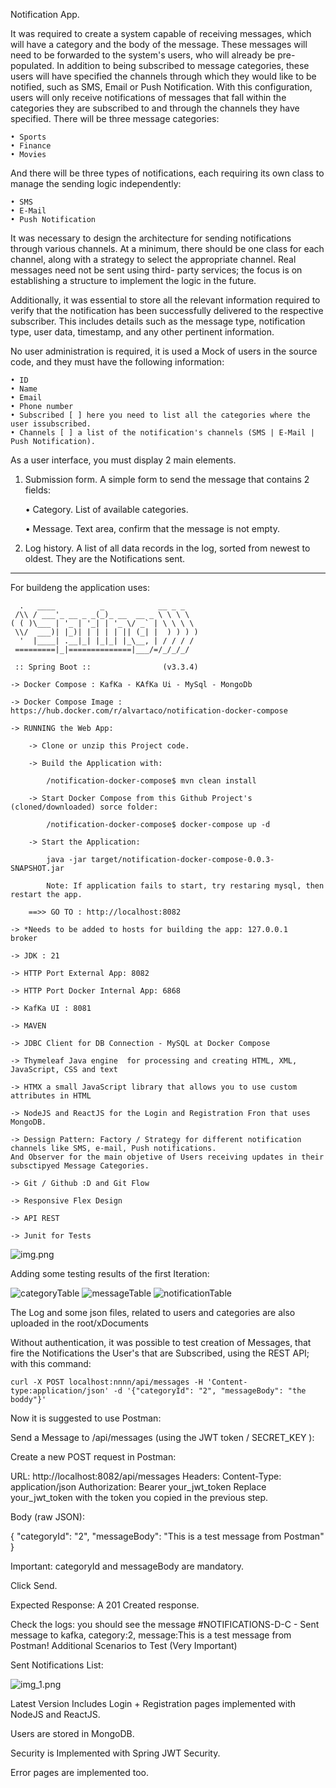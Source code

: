 Notification App.

It was required to create a system capable of receiving messages, which will have a
category and the body of the message. These messages will need to be forwarded to
the system's users, who will already be pre-populated. In addition to being subscribed
to message categories, these users will have specified the channels through which they
would like to be notified, such as SMS, Email or Push Notification.
With this configuration, users will only receive notifications of messages that fall within
the categories they are subscribed to and through the channels they have specified.
There will be three message categories:

    • Sports
    • Finance
    • Movies

And there will be three types of notifications, each requiring its own class to manage
the sending logic independently:

    • SMS
    • E-Mail
    • Push Notification

It was necessary to design the architecture for sending notifications through various
channels. At a minimum, there should be one class for each channel, along with a
strategy to select the appropriate channel. Real messages need not be sent using third-
party services; the focus is on establishing a structure to implement the logic in the
future.

Additionally, it was essential to store all the relevant information required to verify that the
notification has been successfully delivered to the respective subscriber. This includes
details such as the message type, notification type, user data, timestamp, and any
other pertinent information.

No user administration is required, it is used a Mock of users in the source code, and
they must have the following information:

    • ID
    • Name
    • Email
    • Phone number
    • Subscribed [ ] here you need to list all the categories where the user issubscribed.
    • Channels [ ] a list of the notification's channels (SMS | E-Mail | Push Notification).

As a user interface, you must display 2 main elements.

1. Submission form. A simple form to send the message that contains 2 fields:
  

    • Category. List of available categories.

    • Message. Text area, confirm that the message is not empty.

2. Log history. A list of all data records in the log, sorted from newest to oldest. They are the Notifications sent.

-----------------------------------------------------------------------------------------------

For buildeng the application uses:

      .   ____          _            __ _ _
     /\\ / ___'_ __ _ _(_)_ __  __ _ \ \ \ \
    ( ( )\___ | '_ | '_| | '_ \/ _` | \ \ \ \
     \\/  ___)| |_)| | | | | || (_| |  ) ) ) )
      '  |____| .__|_| |_|_| |_\__, | / / / /
     =========|_|==============|___/=/_/_/_/
     
     :: Spring Boot ::                (v3.3.4)

    -> Docker Compose : KafKa - KAfKa Ui - MySql - MongoDb

    -> Docker Compose Image : https://hub.docker.com/r/alvartaco/notification-docker-compose

    -> RUNNING the Web App:

        -> Clone or unzip this Project code.

        -> Build the Application with: 
        
            /notification-docker-compose$ mvn clean install

        -> Start Docker Compose from this Github Project's (cloned/downloaded) sorce folder: 
        
            /notification-docker-compose$ docker-compose up -d  
                  
        -> Start the Application: 

            java -jar target/notification-docker-compose-0.0.3-SNAPSHOT.jar

            Note: If application fails to start, try restaring mysql, then restart the app.

        ==>> GO TO : http://localhost:8082      

    -> *Needs to be added to hosts for building the app: 127.0.0.1       broker

    -> JDK : 21

    -> HTTP Port External App: 8082

    -> HTTP Port Docker Internal App: 6868

    -> KafKa UI : 8081

    -> MAVEN
   
    -> JDBC Client for DB Connection - MySQL at Docker Compose

    -> Thymeleaf Java engine  for processing and creating HTML, XML, JavaScript, CSS and text

    -> HTMX a small JavaScript library that allows you to use custom attributes in HTML

    -> NodeJS and ReactJS for the Login and Registration Fron that uses MongoDB.

    -> Dessign Pattern: Factory / Strategy for different notification channels like SMS, e-mail, Push notifications. 
    And Observer for the main objetive of Users receiving updates in their subsctipyed Message Categories.

    -> Git / Github :D and Git Flow

    -> Responsive Flex Design

    -> API REST

    -> Junit for Tests


![img.png](img.png)

Adding some testing results of the first Iteration:


![categoryTable](https://github.com/user-attachments/assets/cbddbf3c-6f00-4518-9d6c-15b82f4d867c)
![messageTable](https://github.com/user-attachments/assets/ad6966c4-e187-4451-8d56-cbc6838baf67)
![notificationTable](https://github.com/user-attachments/assets/950ed279-7d70-4de3-bfe3-897bf3cc285a)

The Log and some json files, related to users and categories are also uploaded in the root/xDocuments

Without authentication, it was possible to test creation of Messages, that fire the Notifications the User's that are Subscribed, using the REST API; with this command:

    curl -X POST localhost:nnnn/api/messages -H 'Content-type:application/json' -d '{"categoryId": "2", "messageBody": "the boddy"}'

Now it is suggested to use Postman:

Send a Message to /api/messages (using the JWT token / SECRET_KEY ):

Create a new POST request in Postman:

URL: http://localhost:8082/api/messages
Headers:
Content-Type: application/json
Authorization: Bearer your_jwt_token
Replace your_jwt_token with the token you copied in the previous step.

Body (raw JSON):

{
"categoryId": "2",
"messageBody": "This is a test message from Postman"
}

Important: categoryId and messageBody are mandatory.

Click Send.

Expected Response: A 201 Created response.

Check the logs: you should see the message #NOTIFICATIONS-D-C - Sent message to kafka, category:2, message:This is a test message from Postman! Additional Scenarios to Test (Very Important)

Sent Notifications List:

![img_1.png](img_1.png)

Latest Version Includes Login + Registration pages implemented with NodeJS and ReactJS.

Users are stored in MongoDB.

Security is Implemented with Spring JWT Security.

Error pages are implemented too.